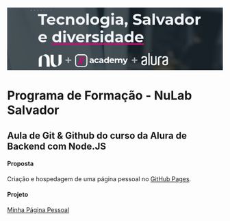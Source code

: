 ![Banner Nulab](/assets/img/banner-nulab.png)
# Programa de Formação - NuLab Salvador

## Aula de Git & Github do curso da Alura de Backend com Node.JS
#### Proposta

Criação e hospedagem de uma página pessoal no [GitHub Pages](https://pages.github.com/).

#### Projeto

[Minha Página Pessoal](https://imagno.github.io/)